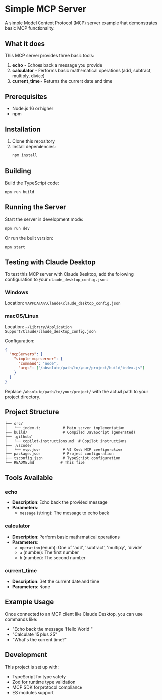 # Simple MCP Server

A simple Model Context Protocol (MCP) server example that demonstrates basic MCP functionality.
## What it does

This MCP server provides three basic tools:

1. **echo** - Echoes back a message you provide
2. **calculator** - Performs basic mathematical operations (add, subtract, multiply, divide)
3. **current_time** - Returns the current date and time

## Prerequisites

- Node.js 16 or higher
- npm

## Installation

1. Clone this repository
2. Install dependencies:
   ```bash
   npm install
   ```

## Building

Build the TypeScript code:

```bash
npm run build
```

## Running the Server

Start the server in development mode:

```bash
npm run dev
```

Or run the built version:

```bash
npm start
```

## Testing with Claude Desktop

To test this MCP server with Claude Desktop, add the following configuration to your `claude_desktop_config.json`:

### Windows
Location: `%APPDATA%\Claude\claude_desktop_config.json`

### macOS/Linux
Location: `~/Library/Application Support/Claude/claude_desktop_config.json`

Configuration:
```json
{
  "mcpServers": {
    "simple-mcp-server": {
      "command": "node",
      "args": ["/absolute/path/to/your/project/build/index.js"]
    }
  }
}
```

Replace `/absolute/path/to/your/project/` with the actual path to your project directory.

## Project Structure

```
├── src/
│   └── index.ts          # Main server implementation
├── build/                # Compiled JavaScript (generated)
├── .github/
│   └── copilot-instructions.md  # Copilot instructions
├── .vscode/
│   └── mcp.json          # VS Code MCP configuration
├── package.json          # Project configuration
├── tsconfig.json         # TypeScript configuration
└── README.md            # This file
```

## Tools Available

### echo
- **Description**: Echo back the provided message
- **Parameters**:
  - `message` (string): The message to echo back

### calculator
- **Description**: Perform basic mathematical operations
- **Parameters**:
  - `operation` (enum): One of 'add', 'subtract', 'multiply', 'divide'
  - `a` (number): The first number
  - `b` (number): The second number

### current_time
- **Description**: Get the current date and time
- **Parameters**: None

## Example Usage

Once connected to an MCP client like Claude Desktop, you can use commands like:

- "Echo back the message 'Hello World'"
- "Calculate 15 plus 25"
- "What's the current time?"

## Development

This project is set up with:

- TypeScript for type safety
- Zod for runtime type validation
- MCP SDK for protocol compliance
- ES modules support

